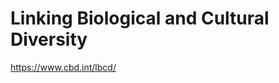 Linking Biological and Cultural Diversity
=========================================

https://www.cbd.int/lbcd/
